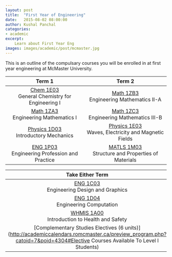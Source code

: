 ```yaml
---
layout: post
title:  "First Year of Engineering"
date:   2015-08-02 08:00:00
author: Kushal Panchal
categories: 
- academic
excerpt:
    Learn about First Year Eng
images: images/academic/post/mcmaster.jpg
---
```


This is an outline of the compulsary courses you will be enrolled in at first year engineering at McMaster University. 


|                                                                                   Term 1                                                                                  |                                                                   Term 2                                                                  |
|:-------------------------------------------------------------------------------------------------------------------------------------------------------------------------:|:-----------------------------------------------------------------------------------------------------------------------------------------:|
|                    [Chem 1E03](http://academiccalendars.romcmaster.ca/preview_program.php?catoid=7&poid=4308#) <br> General Chemistry for Engineering I                   |       [Math 1ZB3](http://academiccalendars.romcmaster.ca/preview_program.php?catoid=7&poid=4308#) <br> Engineering Mathematics II-A       |
|                         [Math 1ZA3](http://academiccalendars.romcmaster.ca/preview_program.php?catoid=7&poid=4308#)<br> Engineering Mathematics I                         |       [Math 1ZC3](http://academiccalendars.romcmaster.ca/preview_program.php?catoid=7&poid=4308#)<br> Engineering Mathematics III-B       |
|                         [Physics 1D03](http://academiccalendars.romcmaster.ca/preview_program.php?catoid=7&poid=4308#)<br> Introductory Mechanics                         | [Physics 1E03](http://academiccalendars.romcmaster.ca/preview_program.php?catoid=7&poid=4308#)<br> Waves, Electricity and Magnetic Fields |
|                     [ENG 1P03](http://academiccalendars.romcmaster.ca/preview_program.php?catoid=7&poid=4308#)<br> Engineering Profession and Practice                    |   [MATLS 1M03](http://academiccalendars.romcmaster.ca/preview_program.php?catoid=7&poid=4308#)<br> Structure and Properties of Materials  |

|Take Either Term|
|:---------------------------:|
|                       [ENG 1C03](http://academiccalendars.romcmaster.ca/preview_program.php?catoid=7&poid=4308#)<br>Engineering Design and Graphics                       |
|                           [ENG 1D04](http://academiccalendars.romcmaster.ca/preview_program.php?catoid=7&poid=4308#)<br>Engineering Computation                           |
|                     [WHMIS 1A00](http://academiccalendars.romcmaster.ca/preview_program.php?catoid=7&poid=4308#) <br>Introduction to Health and Safety                    |
| [Complementary Studies Electives (6 units)](http://academiccalendars.romcmaster.ca/preview_program.php?catoid=7&poid=4304#Elective Courses Available To Level I Students) |

